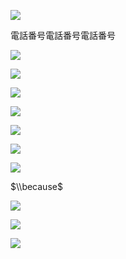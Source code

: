 ![](https://www.nta.go.jp/tmp/0900b5d5-3e85-4774-971c-14cffdbd8e34/images/47db2e3a68e3e695a3b3c3da36119361015c503ec299624ee79e544ebb2ab275.jpg)

電話番号電話番号電話番号

![](https://www.nta.go.jp/tmp/0900b5d5-3e85-4774-971c-14cffdbd8e34/images/5201bbbb9e3132dc8d471a8a208e3e630e030a7e1a1d886a255dfed0080ecd20.jpg)

![](https://www.nta.go.jp/tmp/0900b5d5-3e85-4774-971c-14cffdbd8e34/images/da975e0e8cb122d1298d1bf9c87c6d88a8e1e6b9942b71ea92dcdad6a8d14c41.jpg)

![](https://www.nta.go.jp/tmp/0900b5d5-3e85-4774-971c-14cffdbd8e34/images/a793fec419b7fbab5b9110249030dfe8b859c1920ba07bc5513eef0b47927e62.jpg)

![](https://www.nta.go.jp/tmp/0900b5d5-3e85-4774-971c-14cffdbd8e34/images/e204711ba677da136f92cc0095803ea1bd72d09546eef8481a881e02d137bbf8.jpg)

![](https://www.nta.go.jp/tmp/0900b5d5-3e85-4774-971c-14cffdbd8e34/images/52d7a519f05587b5447c71f3db00d5c819da498ac55a7359500060f8d35a8902.jpg)

![](https://www.nta.go.jp/tmp/0900b5d5-3e85-4774-971c-14cffdbd8e34/images/504d88e3d1bba9a8018d7b8a6e24b7fbf89219d63053c223364704649f34ea2b.jpg)

![](https://www.nta.go.jp/tmp/0900b5d5-3e85-4774-971c-14cffdbd8e34/images/41d36760367898a3f8434140c1751c8cbc8f3e343f452ca1e9cea8a8d2be9b14.jpg)

$\\because$

![](https://www.nta.go.jp/tmp/0900b5d5-3e85-4774-971c-14cffdbd8e34/images/b657231af2bb4d415d5a0061818a6f0196a731b53b3cc551a235591575245234.jpg)

![](https://www.nta.go.jp/tmp/0900b5d5-3e85-4774-971c-14cffdbd8e34/images/a84fb833d5872f3475bec7468a342a30cb1278188c303f77230b795404183e26.jpg)

![](https://www.nta.go.jp/tmp/0900b5d5-3e85-4774-971c-14cffdbd8e34/images/468b99bb400062d9dcc3df004fa141b40e99738f3c8f1f6c00c050fdee0c1d9b.jpg)